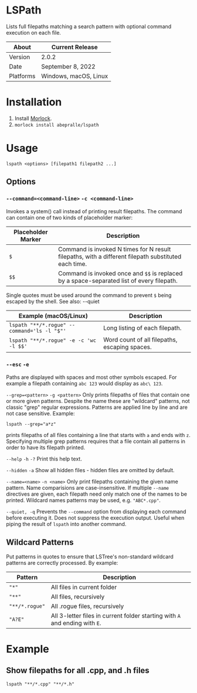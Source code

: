 # LSPath
Lists full filepaths matching a search pattern with optional command execution on each file.

About     | Current Release
----------|-----------------------
Version   | 2.0.2
Date      | September 8, 2022
Platforms | Windows, macOS, Linux

# Installation

1. Install [Morlock](https://morlock.sh).
2. `morlock install abepralle/lspath`

# Usage

    lspath <options> [filepath1 filepath2 ...]

## Options

### `--command=<command-line>` `-c <command-line>`
Invokes a system() call instead of printing result filepaths. The command
can contain one of two kinds of placeholder marker:

Placeholder Marker | Description
-------------------|--------------------------------------------------------------
`$`                | Command is invoked N times for N result filepaths, with a different filepath substituted each time.
`$$`               | Command is invoked once and `$$` is replaced by a space-separated list of every filepath.

Single quotes must be used around the command to prevent `$` being escaped by the shell. See also: --quiet

Example (macOS/Linux)                       | Description
--------------------------------------------|-------------------------------------------------------
`lspath "**/*.rogue" --command='ls -l "$"'` | Long listing of each filepath.
`lspath "**/*.rogue" -e -c 'wc -l $$'`      | Word count of all filepaths, escaping spaces.

### `--esc` `-e`
Paths are displayed with spaces and most other symbols escaped. For example
a filepath containing `abc 123` would display as `abc\ 123`.

`--grep=<pattern>` `-g <pattern>`
Only prints filepaths of files that contain one or more given patterns.
Despite the name these are "wildcard" patterns, not classic "grep" regular
expressions. Patterns are applied line by line and are not case sensitive.
Example:

    lspath --grep="a*z"

prints filepaths of all files containing a line that starts with `a` and
ends with `z`. Specifying multiple grep patterns requires that a file contain
all patterns in order to have its filepath printed.

`--help` `-h` `-?`
Print this help text.

`--hidden` `-a`
Show all hidden files - hidden files are omitted by default.

`--name=<name>` `-n <name>`
Only print filepaths containing the given name pattern. Name comparisions
are case-insensitive. If multiple `--name` directives are given, each
filepath need only match one of the names to be printed. Wildcard names
patterns may be used, e.g. `"ABC*.cpp"`.

`--quiet, -q`
Prevents the `--command` option from displaying each command before executing it.
Does not suppress the execution output. Useful when piping the result of `lspath`
into another command.

## Wildcard Patterns
Put patterns in quotes to ensure that LSTree's non-standard wildcard patterns
are correctly processed. By example:

Pattern         | Description
----------------|-------------------------------------------
`"*"`           |All files in current folder
`"**"`          |All files, recursively
`"**/*.rogue"`  |All .rogue files, recursively
`"A?E"`         |All 3-letter files in current folder starting with `A` and ending with `E`.

# Example

## Show filepaths for all .cpp, and .h files

    lspath "**/*.cpp" "**/*.h"

